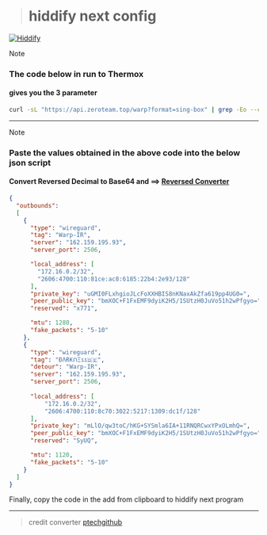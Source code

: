 > # hiddify next config
[![Hiddify](https://img.shields.io/badge/Download-Hiddify-cyan?style=plastic)](https://github.com/hiddify/hiddify-next)


> [!NOTE]
> ### The code below in run to Thermox
> #### gives you the 3 parameter

```bash
curl -sL "https://api.zeroteam.top/warp?format=sing-box" | grep -Eo --color=never '"2606:4700:[0-9a-f:]+/128"|"private_key":"[0-9a-zA-Z\/+]+="|"reserved":\[[0-9]+(,[0-9]+){2}\]'
```
---

> [!NOTE]
> ### Paste the values ​​obtained in the above code into the below json script
> #### Convert Reversed Decimal to Base64 and ==> [Reversed Converter](https://ptechgithub.github.io/abzar)
```json
{
  "outbounds": 
  [
    {
      "type": "wireguard",
      "tag": "Warp-IR",
      "server": "162.159.195.93",
      "server_port": 2506,

      "local_address": [
        "172.16.0.2/32",
        "2606:4700:110:81ce:ac8:6185:22b4:2e93/128"
      ],
      "private_key": "uGMI0FLxhgioJLcFoXXHBIS8nKNaxAkZfa619pp4UG0=",
      "peer_public_key": "bmXOC+F1FxEMF9dyiK2H5/1SUtzH0JuVo51h2wPfgyo=",
      "reserved": "x771",

      "mtu": 1280,
      "fake_packets": "5-10"
    },
    {
      "type": "wireguard",
      "tag": "ÐΛɌ₭ᑎΞ𐒡𐒡🇩🇪",
      "detour": "Warp-IR",
      "server": "162.159.195.93",
      "server_port": 2506,
      
      "local_address": [
          "172.16.0.2/32",
          "2606:4700:110:8c70:3022:5217:1309:dc1f/128"
      ],
      "private_key": "mLlO/qw3toC/hKG+SYSmla6IA+11RNQRCwxYPxOLmhQ=",
      "peer_public_key": "bmXOC+F1FxEMF9dyiK2H5/1SUtzH0JuVo51h2wPfgyo=",
      "reserved": "SyUQ",  

      "mtu": 1120,
      "fake_packets": "5-10"
    }
  ]
}
```
Finally, copy the code in the add from clipboard to hiddify next program




---
> credit converter [ptechgithub](https://github.com/Ptechgithub/abzar)
